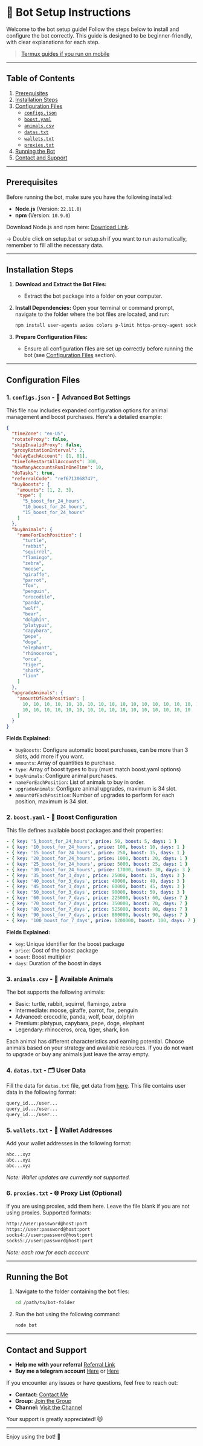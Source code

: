 # 🚀 Bot Setup Instructions

Welcome to the bot setup guide! Follow the steps below to install and configure the bot correctly. This guide is designed to be beginner-friendly, with clear explanations for each step.

> [Termux guides if you run on mobile](https://github.com/MeoMunDep/Guides-for-using-my-script-on-termux.)

---

## Table of Contents

1. [Prerequisites](#prerequisites)
2. [Installation Steps](#installation-steps)
3. [Configuration Files](#configuration-files)
   - [`configs.json`](#1-configsjson)
   - [`boost.yaml`](#2-boostyaml)
   - [`animals.csv`](#3-animalscsv)
   - [`datas.txt`](#4-datastxt)
   - [`wallets.txt`](#5-walletstxt)
   - [`proxies.txt`](#6-proxiestxt)
4. [Running the Bot](#running-the-bot)
5. [Contact and Support](#contact-and-support)

---

## Prerequisites

Before running the bot, make sure you have the following installed:

- **Node.js** (Version: `22.11.0`)
- **npm** (Version: `10.9.0`)

Download Node.js and npm here: [Download Link](https://t.me/KeoAirDropFreeNe/257/1462).

-> Double click on setup.bat or setup.sh if you want to run automatically, remember to fill all the necessary data.

---

## Installation Steps

1. **Download and Extract the Bot Files:**

   - Extract the bot package into a folder on your computer.

2. **Install Dependencies:**
   Open your terminal or command prompt, navigate to the folder where the bot files are located, and run:

   ```bash
   npm install user-agents axios colors p-limit https-proxy-agent socks-proxy-agent crypto-js ws uuid xlsx readline-sync
   ```

3. **Prepare Configuration Files:**
   - Ensure all configuration files are set up correctly before running the bot (see [Configuration Files](#configuration-files) section).

---

## Configuration Files

### 1. `configs.json` - 📜 Advanced Bot Settings

This file now includes expanded configuration options for animal management and boost purchases. Here's a detailed example:

```json
{
  "timeZone": "en-US",
  "rotateProxy": false,
  "skipInvalidProxy": false,
  "proxyRotationInterval": 2,
  "delayEachAccount": [1, 81],
  "timeToRestartAllAccounts": 300,
  "howManyAccountsRunInOneTime": 10,
  "doTasks": true,
  "referralCode": "ref6713068747",
  "buyBoosts": {
    "amounts": [1, 2, 3],
    "type": [
      "5_boost_for_24_hours",
      "10_boost_for_24_hours",
      "15_boost_for_24_hours"
    ]
  },
  "buyAnimals": {
    "nameForEachPosition": [
      "turtle",
      "rabbit",
      "squirrel",
      "flamingo",
      "zebra",
      "moose",
      "giraffe",
      "parrot",
      "fox",
      "penguin",
      "crocodile",
      "panda",
      "wolf",
      "bear",
      "dolphin",
      "platypus",
      "capybara",
      "pepe",
      "doge",
      "elephant",
      "rhinoceros",
      "orca",
      "tiger",
      "shark",
      "lion"
    ]
  },
  "upgradeAnimals": {
    "amountOfEachPosition": [
      10, 10, 10, 10, 10, 10, 10, 10, 10, 10, 10, 10, 10, 10, 10, 10, 10, 10,
      10, 10, 10, 10, 10, 10, 10, 10, 10, 10, 10, 10, 10, 10, 10, 10
    ]
  }
}
```

**Fields Explained:**

- `buyBoosts`: Configure automatic boost purchases, can be more than 3 slots, add more if you want.
- `amounts`: Array of quantities to purchase.
- `type`: Array of boost types to buy (must match boost.yaml options)
- `buyAnimals`: Configure animal purchases.
- `nameForEachPosition`: List of animals to buy in order.
- `upgradeAnimals`: Configure animal upgrades, maximum is 34 slot.
- `amountOfEachPosition`: Number of upgrades to perform for each position, maximum is 34 slot.

### 2. `boost.yaml` - 🚀 Boost Configuration

This file defines available boost packages and their properties:

```yaml
- { key: '5_boost_for_24_hours', price: 50, boost: 5, days: 1 }
- { key: '10_boost_for_24_hours', price: 100, boost: 10, days: 1 }
- { key: '15_boost_for_24_hours', price: 250, boost: 15, days: 1 }
- { key: '20_boost_for_24_hours', price: 1000, boost: 20, days: 1 }
- { key: '25_boost_for_24_hours', price: 5000, boost: 25, days: 1 }
- { key: '30_boost_for_24_hours', price: 17000, boost: 30, days: 3 }
- { key: '35_boost_for_3_days', price: 25000, boost: 35, days: 3 }
- { key: '40_boost_for_3_days', price: 40000, boost: 40, days: 3 }
- { key: '45_boost_for_3_days', price: 60000, boost: 45, days: 3 }
- { key: '50_boost_for_3_days', price: 90000, boost: 50, days: 3 }
- { key: '60_boost_for_7_days', price: 225000, boost: 60, days: 7 }
- { key: '70_boost_for_7_days', price: 350000, boost: 70, days: 7 }
- { key: '80_boost_for_7_days', price: 525000, boost: 80, days: 7 }
- { key: '90_boost_for_7_days', price: 800000, boost: 90, days: 7 }
- { key: '100_boost_for_7_days', price: 1200000, boost: 100, days: 7 }
```

**Fields Explained:**

- `key`: Unique identifier for the boost package
- `price`: Cost of the boost package
- `boost`: Boost multiplier
- `days`: Duration of the boost in days

### 3. `animals.csv` - 🦁 Available Animals

The bot supports the following animals:

- Basic: turtle, rabbit, squirrel, flamingo, zebra
- Intermediate: moose, giraffe, parrot, fox, penguin
- Advanced: crocodile, panda, wolf, bear, dolphin
- Premium: platypus, capybara, pepe, doge, elephant
- Legendary: rhinoceros, orca, tiger, shark, lion

Each animal has different characteristics and earning potential. Choose animals based on your strategy and available resources. If you do not want to upgrade or buy any animals just leave the array empty.


### 4. `datas.txt` - 🗂️ User Data

Fill the data for `datas.txt` file, get data from [here](https://t.me/KeoAirDropFreeNe/257/6879). This file contains user data in the following format:

```txt
query_id.../user...
query_id.../user...
query_id.../user...
```

### 5. `wallets.txt` - 💼 Wallet Addresses

Add your wallet addresses in the following format:

```txt
abc...xyz
abc...xyz
abc...xyz
```

_Note: Wallet updates are currently not supported._

### 6. `proxies.txt` - 🌐 Proxy List (Optional)

If you are using proxies, add them here. Leave the file blank if you are not using proxies. Supported formats:

```txt
http://user:password@host:port
https://user:password@host:port
socks4://user:password@host:port
socks5://user:password@host:port
```

_Note: each row for each account_

---

## Running the Bot

1. Navigate to the folder containing the bot files:

   ```bash
   cd /path/to/bot-folder
   ```

2. Run the bot using the following command:
   ```bash
   node bot
   ```

---

## Contact and Support

- **Help me with your referral** [Referral Link](t.me/zoo_story_bot/game?startapp=ref6713068747)
- **Buy me a telegram account** [Here](https://t.me/KeoAirDropFreeNe/312/27801) or [Here](https://github.com/MeoMunDep/MeoMunDep)

If you encounter any issues or have questions, feel free to reach out:

- **Contact:** [Contact Me](https://t.me/MeoMunDep)
- **Group:** [Join the Group](https://t.me/KeoAirDropFreeNe)
- **Channel:** [Visit the Channel](https://t.me/KeoAirDropFreeNee)

Your support is greatly appreciated! 🐱

---

Enjoy using the bot! 🚀
